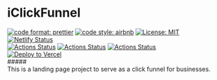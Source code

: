 # iClickFunnel

[![code format: prettier](https://img.shields.io/badge/code_style-prettier-ff69b4.svg)](https://github.com/prettier/prettier) [![code style: airbnb](https://img.shields.io/badge/eslint-airbnb-blueviolet)](https://www.npmjs.com/package/eslint-config-airbnb)
[![License: MIT](https://img.shields.io/badge/License-MIT-yellow.svg)](https://opensource.org/licenses/MIT)  [![Netlify Status](https://api.netlify.com/api/v1/badges/05444491-8760-496f-a2f6-983ab3588083/deploy-status)](https://app.netlify.com/sites/easy-animate/deploys) 
<br>
[![Actions Status](https://github.com/hamzahasbi/iClickFunnel/workflows/Build%20and%20Test/badge.svg)](https://github.com/hamzahasbi/iClickFunnel/actions) [![Actions Status](https://github.com/hamzahasbi/iClickFunnel/workflows/DEV%20CI/badge.svg)](https://github.com/hamzahasbi/iClickFunnel/actions) [![Actions Status](https://github.com/hamzahasbi/iClickFunnel/workflows/Production%20CI/badge.svg)](https://github.com/hamzahasbi/iClickFunnel/actions) <br>
[![Deploy to Vercel](https://vercel.com/button)](https://vercel.com/import/project?template=https://github.com/vercel/vercel/tree/master/examples/gatsby)<br>
#####<br>This is a landing page project to serve as a click funnel for businesses. 
